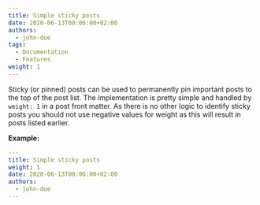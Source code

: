```yaml
---
title: Simple sticky posts
date: 2020-06-13T00:06:00+02:00
authors:
  - john-doe
tags:
  - Documentation
  - Features
weight: 1
---
```


Sticky (or pinned) posts can be used to permanently pin important posts to the top of the post list. The implementation is pretty simple and handled by `weight: 1` in a post front matter. As there is no other logic to identify sticky posts you should not use negative values for weight as this will result in posts listed earlier.

<!--more-->

**Example:**

```YAML
---
title: Simple sticky posts
weight: 1
date: 2020-06-13T00:06:00+02:00
authors:
  - john-doe
---
```
